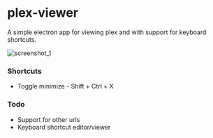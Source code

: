
# plex-viewer

A simple electron app for viewing plex and with support for keyboard shortcuts.

![screenshot_1](https://imgur.com/svVqU7o.jpg)

### Shortcuts
* Toggle minimize - Shift + Ctrl + X

### Todo
* Support for other urls
* Keyboard shortcut editor/viewer
